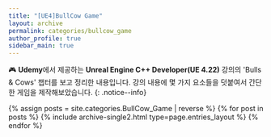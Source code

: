 ```yaml
---
title: "[UE4]BullCow Game"
layout: archive
permalink: categories/bullcow_game
author_profile: true
sidebar_main: true
---
```


🎮 **Udemy**에서 제공하는 **Unreal Engine C++ Developer(UE 4.22)** 강의의 'Bulls & Cows' 챕터를 보고 정리한 내용입니다. 강의 내용에 몇 가지 요소들을 덧붙여서 간단한 게임을 제작해보았습니다.
{: .notice--info}

{% assign posts = site.categories.BullCow_Game | reverse %}
{% for post in posts %} {% include archive-single2.html type=page.entries_layout %} {% endfor %}